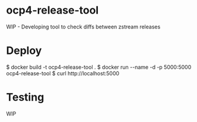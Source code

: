 # ocp4-release-tool
WIP - Developing tool to check diffs between zstream releases

# Deploy
$ docker build -t ocp4-release-tool .
$ docker run --name <name> -d -p 5000:5000 ocp4-release-tool
$ curl http://localhost:5000

# Testing
WIP
